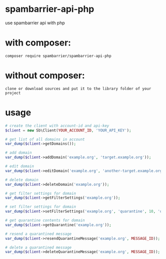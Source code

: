 # spambarrier-api-php
use spambarrier api with php

# with composer:

	composer require spambarrier/spambarrier-api-php
	
# without composer:

	clone or download sources and put it to the library folder of your project
	
# usage

```php
# create the client with account-id and api-key
$client = new Sb\Client(YOUR_ACCOUNT_ID, 'YOUR_API_KEY');

# get list of all domains in account
var_dump($client->getDomains());

# add domain
var_dump($client->addDomain('example.org', 'target.example.org'));

# edit domain
var_dump($client->editDomain('example.org', 'another-target.example.org'));

# delete domain
var_dump($client->deleteDomain('example.org'));

# get filter settings for domain
var_dump($client->getFilterSettings('example.org'));

# set filter settings for domain
var_dump($client->setFilterSettings('example.org', 'quarantine', 10, 'quarantine', false));

# get quarantine contents for domain
var_dump($client->getQuarantine('example.org'));

# resend a quarantined message
var_dump($client->resendQuarantineMessage('example.org', MESSAGE_ID));

# delete a quarantined message
var_dump($client->deleteQuarantineMessage('example.org', MESSAGE_ID));
```